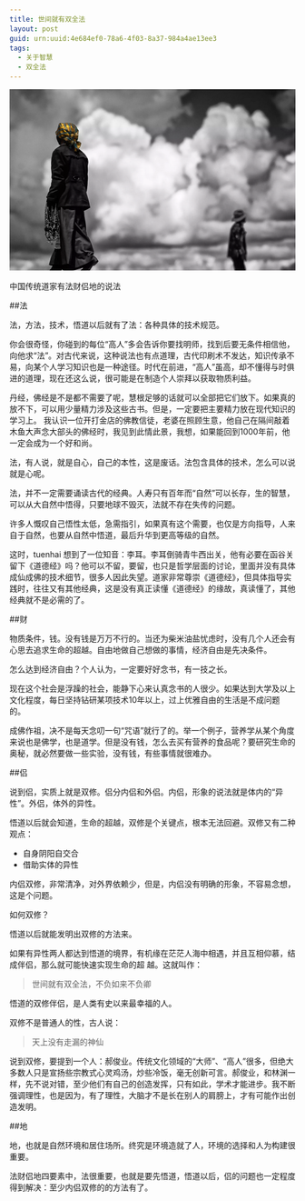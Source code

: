 ```yaml
---
title: 世间就有双全法
layout: post
guid: urn:uuid:4e684ef0-78a6-4f03-8a37-984a4ae13ee3
tags:
  - 关于智慧
  - 双全法
---
```



[![](/media/files/2011/08/24/zh-sqf.png)](https://bolg-1257385283.cos.ap-chengdu.myqcloud.com/2011/08/24/zh-sqf.png)

中国传统道家有法财侣地的说法

##法

法，方法，技术，悟道以后就有了法：各种具体的技术规范。

你会很奇怪，你碰到的每位“高人”多会告诉你要找明师，找到后要无条件相信他，向他求“法”。对古代来说，这种说法也有点道理，古代印刷术不发达，知识传承不易，向某个人学习知识也是一种途径。时代在前进，“高人”虽高，却不懂得与时俱进的道理，现在还这么说，很可能是在制造个人崇拜以获取物质利益。

丹经，佛经是不是都不需要了呢，慧根足够的话就可以全部把它们放下。如果真的放不下，可以用少量精力涉及这些古书。但是，一定要把主要精力放在现代知识的学习上。 我认识一位开打金店的佛教信徒，老婆在照顾生意，他自己在隔间敲着木鱼大声念大部头的佛经时，我见到此情此景，我想，如果能回到1000年前，他一定会成为一个好和尚。

法，有人说，就是自心，自己的本性，这是废话。法包含具体的技术，怎么可以说就是心呢。

法，并不一定需要诵读古代的经典。人寿只有百年而“自然”可以长存，生的智慧，可以从大自然中悟得，只要地球不毁灭，法就不存在失传的问题。

许多人慨叹自己悟性太低，急需指引，如果真有这个需要，也仅是方向指导，人来自于自然，也要从自然中悟道，最后升华到更高等级的自然。

这时，tuenhai 想到了一位知音：李耳。李耳倒骑青牛西出关，他有必要在函谷关留下《道德经》吗？他可以不留，要留，也只是哲学层面的讨论，里面并没有具体成仙成佛的技术细节，很多人因此失望。道家非常尊崇《道德经》，但具体指导实践时，往往又有其他经典，这是没有真正读懂《道德经》的缘故，真读懂了，其他经典就不是必需的了。

##财

物质条件，钱。没有钱是万万不行的。当还为柴米油盐忧虑时，没有几个人还会有心思去追求生命的超越。自由地做自己想做的事情，经济自由是先决条件。

怎么达到经济自由？个人认为，一定要好好念书，有一技之长。

现在这个社会是浮躁的社会，能静下心来认真念书的人很少。如果达到大学及以上文化程度，每日坚持钻研某项技术10年以上，过上优雅自由的生活是不成问题的。

成佛作祖，决不是每天念叨一句“咒语”就行了的。举一个例子，营养学从某个角度来说也是佛学，也是道学。但是没有钱，怎么去买有营养的食品呢？要研究生命的奥秘，就必然要做一些实验，没有钱，有些事情就很难办。

##侣

说到侣，实质上就是双修。侣分内侣和外侣。内侣，形象的说法就是体内的“异性”。外侣，体外的异性。

悟道以后就会知道，生命的超越，双修是个关键点，根本无法回避。双修又有二种观点：

*  自身阴阳自交合
*  借助实体的异性

内侣双修，非常清净，对外界依赖少，但是，内侣没有明确的形象，不容易念想，这是个问题。

如何双修？

悟道以后就能发明出双修的方法来。

如果有异性两人都达到悟道的境界，有机缘在茫茫人海中相遇，并且互相仰慕，结成伴侣，那么就可能快速实现生命的超
越。这就叫作：

>世间就有双全法，不负如来不负卿

悟道的双修伴侣，是人类有史以来最幸福的人。

双修不是普通人的性，古人说：

>天上没有走漏的神仙

说到双修，要提到一个人：郝俊业。传统文化领域的“大师”、“高人”很多，但绝大多数人只是宣扬些宗教式心灵鸡汤，炒些冷饭，毫无创新可言。郝俊业，和林渊一样，先不说对错，至少他们有自己的创造发挥，只有如此，学术才能进步。我不断强调理性，也是因为，有了理性，大脑才不是长在别人的肩膀上，才有可能作出创造发明。

##地

地，也就是自然环境和居住场所。终究是环境造就了人，环境的选择和人为构建很重要。

法财侣地四要素中，法很重要，也就是要先悟道，悟道以后，侣的问题也一定程度得到解决：至少内侣双修的的方法有了。